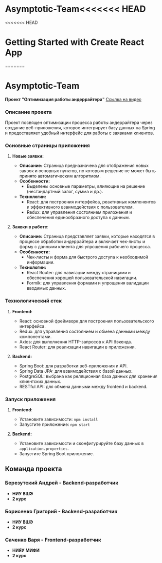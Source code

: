 # Asymptotic-Team<<<<<<< HEAD
<<<<<<< HEAD
# Getting Started with Create React App
=======
# Asymptotic-Team
**Проект "Оптимизация работы андеррайтера"**
[Ссылка на видео](https://youtu.be/qAlal-zOe08)


### Описание проекта

Проект посвящен оптимизации процесса работы андеррайтера через создание веб-приложения, которое интегрирует базу данных на Spring и предоставляет удобный интерфейс для работы с заявками клиентов.

### Основные страницы приложения

1. **Новые заявки:**
   - **Описание:** Страница предназначена для отображения новых заявок и основных пунктов, по которым решение не может быть принято автоматическим алгоритмом.
   - **Особенности:**
     - Выделены основные параметры, влияющие на решение (нестандартный залог, сумма и др.).
   - **Технологии:**
     - React: для построения интерфейса, реактивных компонентов и эффективного взаимодействия с пользователем.
     - Redux: для управления состоянием приложения и обеспечения единообразного доступа к данным.

2. **Заявки в работе:**
   - **Описание:** Страница представляет заявки, которые находятся в процессе обработки андеррайтера и включает чек-листы и форму с данными клиента для упрощения рабочего процесса.
   - **Особенности:**
     - Чек-листы и форма для быстрого доступа к необходимой информации.
   - **Технологии:**
     - React Router: для навигации между страницами и обеспечения хорошей пользовательской навигации.
     - Formik: для управления формами и упрощения валидации вводимых данных.

### Технологический стек

1. **Frontend:**
   - React: основной фреймворк для построения пользовательского интерфейса.
   - Redux: для управления состоянием и обмена данными между компонентами.
   - Axios: для выполнения HTTP-запросов к API бэкенда.
   - React Router: для реализации навигации в приложении.

2. **Backend:**
   - Spring Boot: для разработки веб-приложения и API.
   - Spring Data JPA: для взаимодействия с базой данных.
   - PostgreSQL: выбрана как реляционная база данных для хранения клиентских данных.
   - RESTful API: для обмена данными между frontend и backend.

### Запуск приложения

1. **Frontend:**
   - Установите зависимости: `npm install`
   - Запустите приложение: `npm start`

2. **Backend:**
   - Установите зависимости и сконфигурируйте базу данных в `application.properties`.
   - Запустите Spring Boot приложение.

## Команда проекта

### Березутский Андрей - Backend-разработчик
- **НИУ ВШЭ**
- **2 курс**

### Борисенко Григорий - Backend-разработчик
- **НИУ ВШЭ**
- **2 курс**

### Саченко Варя - Frontend-разработчик
- **НИЯУ МИФИ**
- **2 курс**

